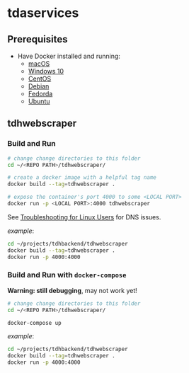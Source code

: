 # tdaservices

## Prerequisites

- Have Docker installed and running:
    - [macOS](https://docs.docker.com/docker-for-mac/install/)
    - [Windows 10](https://docs.docker.com/docker-for-windows/install/)
    - [CentOS](https://docs.docker.com/install/linux/docker-ce/centos/)
    - [Debian](https://docs.docker.com/install/linux/docker-ce/debian/)
    - [Fedorda](https://docs.docker.com/install/linux/docker-ce/fedora/)
    - [Ubuntu](https://docs.docker.com/install/linux/docker-ce/ubuntu/)

## tdhwebscraper

### Build and Run

```sh
# change change directories to this folder
cd ~/<REPO PATH>/tdhwebscraper/

# create a docker image with a helpful tag name
docker build --tag=tdhwebscraper .

# expose the container's port 4000 to some <LOCAL PORT>
docker run -p <LOCAL PORT>:4000 tdhwebscraper
```

See [Troubleshooting for Linux Users](https://docs.docker.com/get-started/part2/) for DNS issues.

_example_:

```sh
cd ~/projects/tdhbackend/tdhwebscraper
docker build --tag=tdhwebscraper .
docker run -p 4000:4000
```

### Build and Run with `docker-compose`

**Warning: still debugging**, may not work yet!

```sh
# change change directories to this folder
cd ~/<REPO PATH>/tdhwebscraper/

docker-compose up
```

_example_:

```sh
cd ~/projects/tdhbackend/tdhwebscraper
docker build --tag=tdhwebscraper .
docker run -p 4000:4000
```

